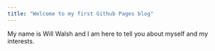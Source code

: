 ```yaml
---
title: "Welcome to my first Github Pages blog"
---
```


My name is Will Walsh and I am here to tell you about myself and my interests.
